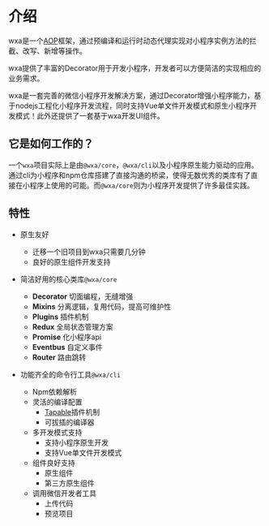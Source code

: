 # 介绍
wxa是一个[AOP](https://en.wikipedia.org/wiki/Aspect-oriented_programming)框架，通过预编译和运行时动态代理实现对小程序实例方法的拦截、改写、新增等操作。

wxa提供了丰富的Decorator用于开发小程序，开发者可以方便简洁的实现相应的业务需求。

wxa是一套完善的微信小程序开发解决方案，通过Decorator增强小程序能力，基于nodejs工程化小程序开发流程，同时支持Vue单文件开发模式和原生小程序开发模式！此外还提供了一套基于wxa开发UI组件。

## 它是如何工作的？
一个`wxa`项目实际上是由`@wxa/core`，`@wxa/cli`以及小程序原生能力驱动的应用。通过cli为小程序和npm仓库搭建了直接沟通的桥梁，使得无数优秀的类库有了直接在小程序上使用的可能。而`@wxa/core`则为小程序开发提供了许多最佳实践。

## 特性
- 原生友好
    - 迁移一个旧项目到wxa只需要几分钟
    - 良好的原生组件开发支持

- 简洁好用的核心类库`@wxa/core`
    - **Decorator** 切面编程，无缝增强
    - **Mixins** 分离逻辑，复用代码，提高可维护性
    - **Plugins** 插件机制
    - **Redux** 全局状态管理方案
    - **Promise** 化小程序api
    - **Eventbus** 自定义事件
    - **Router** 路由跳转

- 功能齐全的命令行工具`@wxa/cli`
    - Npm依赖解析
    - 灵活的编译配置
        - [Tapable](https://github.com/webpack/tapable)插件机制
        - 可拔插的编译器
    - 多开发模式支持
        - 支持小程序原生开发
        - 支持Vue单文件开发模式
    - 组件良好支持
        - 原生组件
        - 第三方原生组件
    - 调用微信开发者工具
        - 上传代码
        - 预览项目

